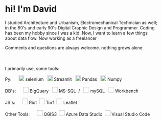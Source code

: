 # hi! I'm David #

I studied Architecture and Urbanism, Electromechanical Technician as well; in the 80's and early 90's Digital Graphic Design and Programmer. Coding has been my hobby since I was a kid. Now, I want to learn a few things about data flow. Now working as a freelancer

Comments and questions are always welcome. nothing grows alone
<br><br><br><br>
I primarily use, some tools:
<br>
<div>
Py: &nbsp;&nbsp;&nbsp;&nbsp;
<a><img src="https://camo.githubusercontent.com/74ed64243ba05754329bc527cd4240ebd1c087a1/68747470733a2f2f73656c656e69756d2e6465762f696d616765732f73656c656e69756d5f6c6f676f5f7371756172655f677265656e2e706e67"  width="18px" height="18px">
selenium</a>&nbsp;&nbsp;
<a><img src="https://avatars.githubusercontent.com/u/45109972?s=200&v=4"  width="18px" height="18px">
Streamlit</a>&nbsp;&nbsp;
<a><img src="https://avatars.githubusercontent.com/u/21206976?s=280&v=4"  width="18px" height="18px">
Pandas</a>&nbsp;&nbsp;
<a><img src="https://avatars.githubusercontent.com/u/288276?s=280&v=4"  width="18px" height="18px">
Numpy</a>&nbsp;&nbsp;
</div>
<br>
<div>
DB's: &nbsp;&nbsp;&nbsp;&nbsp;
<a>
<img scr="https://github.com/devicemxl/devicemxl/raw/raiz/imgs/bigquery.png" width="18px" height="18px">
BigQuery</a>&nbsp;&nbsp;
<a>
<img scr="https://github.com/devicemxl/devicemxl/raw/raiz/imgs/MSSQL.png" width="18px" height="18px">
MS-SQL</a>&nbsp;&nbsp;/&nbsp;&nbsp;
<a>
<img scr="https://github.com/devicemxl/devicemxl/raw/raiz/imgs/mysql.png" width="18px" height="18px">
mySQL</a>&nbsp;&nbsp;
<a>
<img scr="https://github.com/devicemxl/devicemxl/raw/raiz/imgs/workbench.png" width="18px" height="18px">
Workbench</a>&nbsp;&nbsp;
</div>

<br>
<div>
JS's: &nbsp;&nbsp;&nbsp;&nbsp;
<a>
<img scr="https://avatars.githubusercontent.com/u/12729373?s=280&v=4"  width="18px" height="18px">
Riot</a>&nbsp;
<a>
<img scr="https://raw.githubusercontent.com/Turfjs/turf/9a1d5e8d99564d4080f1e2bf1517ed41d18012fa/logo.png"  width="18px" height="18px">
Turf</a>&nbsp;
<a>
<img scr="https://repository-images.githubusercontent.com/316637325/f33c0700-310f-11eb-8f3b-9381b498bf8c"  width="18px" height="18px">
Leaflet</a>&nbsp;
</div>

<br>
<div>
Other Tools: &nbsp;&nbsp;&nbsp;&nbsp;
<a>
<img scr=""  width="18px" height="18px">
QGIS3</a>&nbsp;
<a>
<img scr=""  width="18px" height="18px">
Azure Data Studio</a>&nbsp;
<a>
<img scr=""  width="18px" height="18px">
Visual Studio Code</a>&nbsp;
</div>

